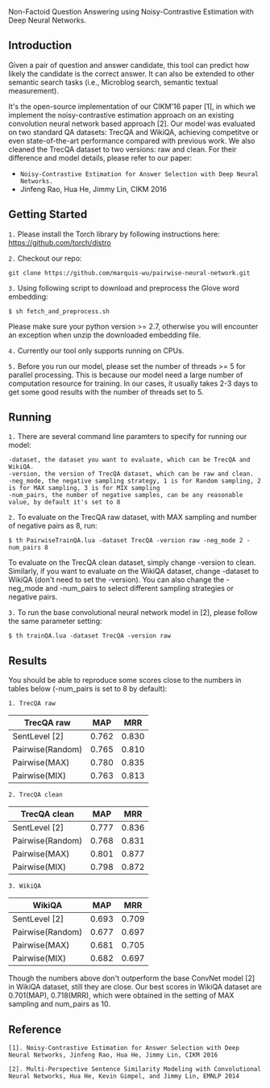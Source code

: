 Non-Factoid Question Answering using Noisy-Contrastive Estimation with Deep Neural Networks.

Introduction
-------------
Given a pair of question and answer candidate, this tool can predict how likely the candidate is the correct answer. It can also be extended to other semantic search tasks (i.e., Microblog search, semantic textual measurement).

It's the open-source implementation of our CIKM'16 paper [1], in which we implement the noisy-contrastive estimation approach on an existing convolution neural network based approach [2]. Our model was evaluated on two standard QA datasets: TrecQA and WikiQA, achieving competitve or even state-of-the-art performance compared with previous work. We also cleaned the TrecQA dataset to two versions: raw and clean. For their difference and model details, please refer to our paper:
- ``Noisy-Contrastive Estimation for Answer Selection with Deep Neural Networks.``
- Jinfeng Rao, Hua He, Jimmy Lin, CIKM 2016

Getting Started
-----------
``1.`` Please install the Torch library by following instructions here: https://github.com/torch/distro

``2.`` Checkout our repo:
```
git clone https://github.com/marquis-wu/pairwise-neural-network.git
```

``3.`` Using following script to download and preprocess the Glove word embedding:
```
$ sh fetch_and_preprocess.sh
``` 
Please make sure your python version >= 2.7, otherwise you will encounter an exception when unzip the downloaded embedding file.

``4.`` Currently our tool only supports running on CPUs. 

``5.`` Before you run our model, please set the number of threads >= 5 for parallel processing. This is because our model need a large number of computation resource for training. In our cases, it usually takes 2-3 days to get some good results with the number of threads set to 5.

Running
--------
``1.`` There are several command line paramters to specify for running our model:
```
-dataset, the dataset you want to evaluate, which can be TrecQA and WikiQA. 
-version, the version of TrecQA dataset, which can be raw and clean. 
-neg_mode, the negative sampling strategy, 1 is for Random sampling, 2 is for MAX sampling, 3 is for MIX sampling 
-num_pairs, the number of negative samples, can be any reasonable value, by default it's set to 8
```

``2.`` To evaluate on the TrecQA raw dataset, with MAX sampling and number of negative pairs as 8, run:
```
$ th PairwiseTrainQA.lua -dataset TrecQA -version raw -neg_mode 2 -num_pairs 8
```
To evaluate on the TrecQA clean dataset, simply change -version to clean.
Similarly, if you want to evaluate on the WikiQA dataset, change -dataset to WikiQA (don't need to set the -version).
You can also change the -neg_mode and -num_pairs to select different sampling strategies or negative pairs.

``3.`` To run the base convolutional neural network model in [2], please follow the same parameter setting:
```
$ th trainQA.lua -dataset TrecQA -version raw
```

Results
-------
You should be able to reproduce some scores close to the numbers in tables below (-num_pairs is set to 8 by default):

``1. TrecQA raw`` 

TrecQA raw       |  MAP   |  MRR
-----------------|--------|------
SentLevel [2]    | 0.762  | 0.830
Pairwise(Random) | 0.765  | 0.810
Pairwise(MAX)    | 0.780  | 0.835
Pairwise(MIX)    | 0.763  | 0.813

``2. TrecQA clean`` 

TrecQA clean     |  MAP   |  MRR
-----------------|--------|------
SentLevel [2]    | 0.777  | 0.836
Pairwise(Random) | 0.768  | 0.831
Pairwise(MAX)    | 0.801  | 0.877
Pairwise(MIX)    | 0.798  | 0.872

``3. WikiQA`` 

WikiQA           |  MAP   |  MRR
-----------------|--------|------
SentLevel [2]    | 0.693  | 0.709
Pairwise(Random) | 0.677  | 0.697
Pairwise(MAX)    | 0.681  | 0.705
Pairwise(MIX)    | 0.682  | 0.697
Though the numbers above don't outperform the base ConvNet model [2] in WikiQA dataset, still they are close. Our best scores in WikiQA dataset are 0.701(MAP), 0.718(MRR), which were obtained in the setting of MAX sampling and num_pairs as 10.

Reference
--------
``[1]. Noisy-Contrastive Estimation for Answer Selection with Deep Neural Networks, Jinfeng Rao, Hua He, Jimmy Lin, CIKM 2016`` 

``[2]. Multi-Perspective Sentence Similarity Modeling with Convolutional Neural Networks, Hua He, Kevin Gimpel, and Jimmy Lin, EMNLP 2014`` 
